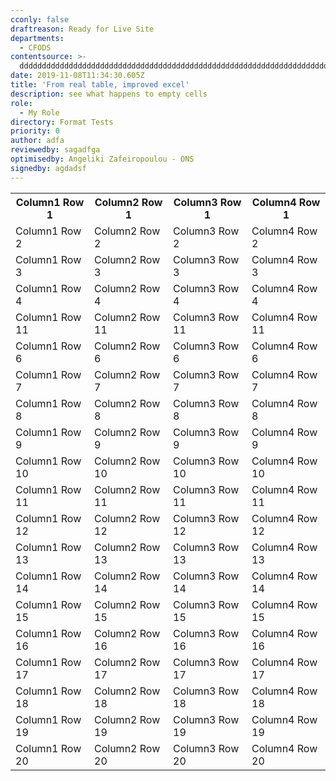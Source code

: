 ```yaml
---
cconly: false
draftreason: Ready for Live Site
departments:
  - CFODS
contentsource: >-
  ddddddddddddddddddddddddddddddddddddddddddddddddddddddddddddddddddddddddddddddddddddddddddddddddddddddddddddddddddddddddddddddddddddddddddddddddddddddddddddddddddddddddddddd
date: 2019-11-08T11:34:30.605Z
title: 'From real table, improved excel'
description: see what happens to empty cells
role:
  - My Role
directory: Format Tests
priority: 0
author: adfa
reviewedby: sagadfga
optimisedby: Angeliki Zafeiropoulou - ONS
signedby: agdadsf
---
```

<table>

<!-- Row 1 -->

<tr>

<th>Column1 Row 1</th>

<th>Column2 Row 1</th>

<th>Column3 Row 1</th>

<th>Column4 Row 1</th>

</tr>



<!-- Row 2 -->

<tr>

<td>Column1 Row 2</td>

<td>Column2 Row 2</td>

<td>Column3 Row 2</td>

<td>Column4 Row 2</td>

</tr>



<!-- Row 3 -->

<tr>

<td>Column1 Row 3</td>

<td>Column2 Row 3</td>

<td>Column3 Row 3</td>

<td>Column4 Row 3</td>

</tr>



<!-- Row 4 -->

<tr>

<td>Column1 Row 4</td>

<td>Column2 Row 4</td>

<td>Column3 Row 4</td>

<td>Column4 Row 4</td>

</tr>



<!-- Row 5 -->

<tr>

<td>Column1 Row 11</td>

<td>Column2 Row 11</td>

<td>Column3 Row 11</td>

<td>Column4 Row 11</td>

</tr>



<!-- Row 6 -->

<tr>

<td>Column1 Row 6</td>

<td>Column2 Row 6</td>

<td>Column3 Row 6</td>

<td>Column4 Row 6</td>

</tr>



<!-- Row 7 -->

<tr>

<td>Column1 Row 7</td>

<td>Column2 Row 7</td>

<td>Column3 Row 7</td>

<td>Column4 Row 7</td>

</tr>



<!-- Row 8 -->

<tr>

<td>Column1 Row 8</td>

<td>Column2 Row 8</td>

<td>Column3 Row 8</td>

<td>Column4 Row 8</td>

</tr>



<!-- Row 9 -->

<tr>

<td>Column1 Row 9</td>

<td>Column2 Row 9</td>

<td>Column3 Row 9</td>

<td>Column4 Row 9</td>

</tr>



<!-- Row 10 -->

<tr>

<td>Column1 Row 10</td>

<td>Column2 Row 10</td>

<td>Column3 Row 10</td>

<td>Column4 Row 10</td>

</tr>



<!-- Row 11 -->

<tr>

<td>Column1 Row 11</td>

<td>Column2 Row 11</td>

<td>Column3 Row 11</td>

<td>Column4 Row 11</td>

</tr>



<!-- Row 12 -->

<tr>

<td>Column1 Row 12</td>

<td>Column2 Row 12</td>

<td>Column3 Row 12</td>

<td>Column4 Row 12</td>

</tr>



<!-- Row 13 -->

<tr>

<td>Column1 Row 13</td>

<td>Column2 Row 13</td>

<td>Column3 Row 13</td>

<td>Column4 Row 13</td>

</tr>



<!-- Row 14 -->

<tr>

<td>Column1 Row 14</td>

<td>Column2 Row 14</td>

<td>Column3 Row 14</td>

<td>Column4 Row 14</td>

</tr>



<!-- Row 15 -->

<tr>

<td>Column1 Row 15</td>

<td>Column2 Row 15</td>

<td>Column3 Row 15</td>

<td>Column4 Row 15</td>

</tr>



<!-- Row 16 -->

<tr>

<td>Column1 Row 16</td>

<td>Column2 Row 16</td>

<td>Column3 Row 16</td>

<td>Column4 Row 16</td>

</tr>



<!-- Row 17 -->

<tr>

<td>Column1 Row 17</td>

<td>Column2 Row 17</td>

<td>Column3 Row 17</td>

<td>Column4 Row 17</td>

</tr>



<!-- Row 18 -->

<tr>

<td>Column1 Row 18</td>

<td>Column2 Row 18</td>

<td>Column3 Row 18</td>

<td>Column4 Row 18</td>

</tr>



<!-- Row 19 -->

<tr>

<td>Column1 Row 19</td>

<td>Column2 Row 19</td>

<td>Column3 Row 19</td>

<td>Column4 Row 19</td>

</tr>



<!-- Row 20 -->

<tr>

<td>Column1 Row 20</td>

<td>Column2 Row 20</td>

<td>Column3 Row 20</td>

<td>Column4 Row 20</td>

</tr>

</table>
